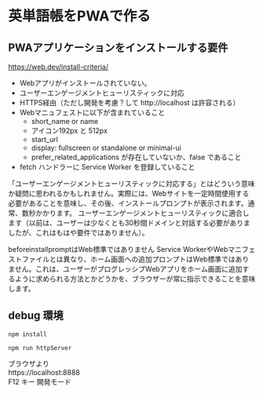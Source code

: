 # 英単語帳をPWAで作る

## PWAアプリケーションをインストールする要件

https://web.dev/install-criteria/

- Webアプリがインストールされていない。
- ユーザーエンゲージメントヒューリスティックに対応
- HTTPS経由（ただし開発を考慮？して http://localhost は許容される）
- Webマニュフェストに以下が含まれていること
  - short_name or name 
  - アイコン192px と 512px
  - start_url
  - display: fullscreen or standalone or minimal-ui
  - prefer_related_applications が存在していないか、false であること
- fetch ハンドラーに Service Worker を登録していること

「ユーザーエンゲージメントヒューリスティックに対応する」とはどういう意味か疑問に思われるかもしれません。実際には、Webサイトを一定時間使用する必要があることを意味し、その後、インストールプロンプトが表示されます。通常、数秒かかります。
ユーザーエンゲージメントヒューリスティックに適合します（以前は、ユーザーは少なくとも30秒間ドメインと対話する必要がありましたが、これはもはや要件ではありません）。


beforeinstallpromptはWeb標準ではありません
Service WorkerやWebマニフェストファイルとは異なり、ホーム画面への追加プロンプトはWeb標準ではありません。これは、ユーザーがプログレッシブWebアプリをホーム画面に追加するように求められる方法とかどうかを、ブラウザーが常に指示できることを意味します。

## debug 環境
```
npm install

npm run httpServer
```

ブラウザより  
https://localhost:8888  
F12 キー 開発モード  

